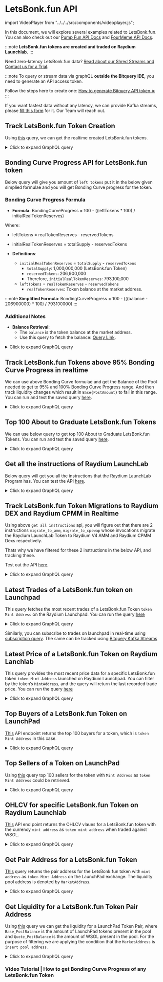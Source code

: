 # LetsBonk.fun API

import VideoPlayer from "../../../src/components/videoplayer.js";

In this document, we will explore several examples related to LetsBonk.fun. You can also check out our [Pump Fun API Docs](https://docs.bitquery.io/docs/examples/Solana/Pump-Fun-API/) and [FourMeme API Docs](https://docs.bitquery.io/docs/examples/BSC/four-meme-api/).

:::note
**LetsBonk.fun tokens are created and traded on Raydium Launchlab.**
:::

Need zero-latency LetsBonk.fun data? [Read about our Shred Streams and Contact us for a Trial](https://docs.bitquery.io/docs/streams/real-time-solana-data/).

:::note
To query or stream data via graphQL **outside the Bitquery IDE**, you need to generate an API access token.

Follow the steps here to create one: [How to generate Bitquery API token ➤](https://docs.bitquery.io/docs/authorisation/how-to-generate/)
:::

<head>
  <meta name="title" content="LetsBonk.Fun API - Solana - Tokens, Trades, Live Prices"/>
  <meta name="description" content="Get on-chain data of any LetsBonk.fun based token through our LetsBonk.fun API."/>
  <meta name="keywords" content="LetsBonk.fun API,LetsBonk.fun on-chain data API,LetsBonk.fun token data API,LetsBonk.fun blockchain API,LetsBonk.fun DEX data API,LetsBonk.fun API documentation,LetsBonk.fun crypto API,LetsBonk.fun web3 API,DEX Trades,Solana,Blast,LetsBonk.fun memecoins,Solana DEX,Blast DEX,token trading,blockchain data,crypto trading"/>
  <meta name="robots" content="index, follow"/>
  <meta http-equiv="Content-Type" content="text/html; charset=utf-8"/>
  <meta name="language" content="English"/>

<meta property="og:type" content="website" />
<meta
  property="og:title"
  content="LetsBonk.Fun API - Solana - Tokens, Trades, Live Prices"
/>
<meta
  property="og:description"
  content="Get on-chain data of any LetsBonk.fun based token through our LetsBonk.fun API."
/>

  <meta property="twitter:card" content="summary_large_image"/>
  <meta property="twitter:title" content="LetsBonk.Fun API - Solana - Tokens, Trades, Live Prices"/>
  <meta property="twitter:description" content="Get on-chain data of any LetsBonk.fun based token through our LetsBonk.fun API."/>
</head>

If you want fastest data without any latency, we can provide Kafka streams, please [fill this form](https://bitquery.io/forms/api) for it. Our Team will reach out.

## Track LetsBonk.fun Token Creation

Using [this](https://ide.bitquery.io/latest-token-created-on-letsbonk-fun-in-realtime) query, we can get the realtime created LetsBonk.fun tokens.

<details>
  <summary>Click to expand GraphQL query</summary>

```graphql
subscription {
  Solana {
    InstructionBalanceUpdates(
      where: {
        BalanceUpdate: { Currency: { MintAddress: { endsWith: "bonk" } } }
        Instruction: {
          Program: {
            Address: { is: "LanMV9sAd7wArD4vJFi2qDdfnVhFxYSUg6eADduJ3uj" }
            Method: { is: "initialize" }
          }
        }
        Transaction: { Result: { Success: true } }
      }
    ) {
      BalanceUpdate {
        Currency {
          MintAddress
          Name
          Symbol
          Decimals
          UpdateAuthority
          Uri
          VerifiedCollection
          Wrapped
          ProgramAddress
        }
        PostBalance
      }
      Block {
        Time
      }
      Transaction {
        Signature
        Signer
      }
    }
  }
}
```

</details>

## Bonding Curve Progress API for LetsBonk.fun token

Below query will give you amount of `left tokens` put it in the below given simplied formulae and you will get Bonding Curve progress for the token.

### Bonding Curve Progress Formula

- **Formula**:
  BondingCurveProgress = 100 - ((leftTokens \* 100) / initialRealTokenReserves)

Where:

- leftTokens = realTokenReserves - reservedTokens
- initialRealTokenReserves = totalSupply - reservedTokens

- **Definitions**:
  - `initialRealTokenReserves` = `totalSupply` - `reservedTokens`
    - `totalSupply`: 1,000,000,000 (LetsBonk.fun Token)
    - `reservedTokens`: 206,900,000
    - Therefore, `initialRealTokenReserves`: 793,100,000
  - `leftTokens` = `realTokenReserves` - `reservedTokens`
    - `realTokenReserves`: Token balance at the market address.

:::note
**Simplified Formula**:
BondingCurveProgress = 100 - (((balance - 206900000) \* 100) / 793100000)
:::

### Additional Notes

- **Balance Retrieval**:
  - The `balance` is the token balance at the market address.
  - Use this query to fetch the balance: [Query Link](https://ide.bitquery.io/Get-balance-of-a-pair-address-on-solana_2).

<details>
  <summary>Click to expand GraphQL query</summary>

```graphql
query GetLatestLiquidityForPool {
  Solana {
    DEXPools(
      where: {
        Pool: {
          Market: {
            BaseCurrency: { MintAddress: { is: "token Mint Address" } }
          }
          Dex: {
            ProgramAddress: {
              is: "LanMV9sAd7wArD4vJFi2qDdfnVhFxYSUg6eADduJ3uj"
            }
          }
        }
      }
      orderBy: { descending: Block_Slot }
      limit: { count: 1 }
    ) {
      Pool {
        Market {
          MarketAddress
          BaseCurrency {
            MintAddress
            Symbol
            Name
          }
          QuoteCurrency {
            MintAddress
            Symbol
            Name
          }
        }
        Dex {
          ProtocolFamily
          ProtocolName
        }
        Quote {
          PostAmount
          PriceInUSD
          PostAmountInUSD
        }
        Base {
          PostAmount
        }
      }
    }
  }
}
```

</details>

## Track LetsBonk.fun Tokens above 95% Bonding Curve Progress in realtime

We can use above Bonding Curve formulae and get the Balance of the Pool needed to get to 95% and 100% Bonding Curve Progress range. And then track liquidity changes which result in `Base{PostAmount}` to fall in this range. You can run and test the saved query [here](https://ide.bitquery.io/LetsBonkfun-Tokens-between-95-and-100-bonding-curve-progress_1).

<details>
  <summary>Click to expand GraphQL query</summary>

```graphql
subscription MyQuery {
  Solana {
    DEXPools(
      where: {
        Pool: {
          Base: { PostAmount: { gt: "206900000", lt: "246555000" } }
          Dex: {
            ProgramAddress: {
              is: "LanMV9sAd7wArD4vJFi2qDdfnVhFxYSUg6eADduJ3uj"
            }
          }
          Market: {
            QuoteCurrency: {
              MintAddress: {
                in: [
                  "11111111111111111111111111111111"
                  "So11111111111111111111111111111111111111112"
                ]
              }
            }
          }
        }
        Transaction: { Result: { Success: true } }
      }
    ) {
      Pool {
        Market {
          BaseCurrency {
            MintAddress
            Name
            Symbol
          }
          MarketAddress
          QuoteCurrency {
            MintAddress
            Name
            Symbol
          }
        }
        Dex {
          ProtocolName
          ProtocolFamily
        }
        Base {
          PostAmount
        }
        Quote {
          PostAmount
          PriceInUSD
          PostAmountInUSD
        }
      }
    }
  }
}
```

</details>

## Top 100 About to Graduate LetsBonk.fun Tokens

We can use below query to get top 100 About to Graduate LetsBonk.fun Tokens. You can run and test the saved query [here](https://ide.bitquery.io/Top-100-graduating-tokens-in-last-5-minutes_1).

<details>
  <summary>Click to expand GraphQL query</summary>

```graphql
{
  Solana {
    DEXPools(
      limitBy: { by: Pool_Market_BaseCurrency_MintAddress, count: 1 }
      limit: { count: 100 }
      orderBy: { ascending: Pool_Base_PostAmount }
      where: {
        Pool: {
          Base: { PostAmount: { gt: "206900000" } }
          Dex: {
            ProgramAddress: {
              is: "LanMV9sAd7wArD4vJFi2qDdfnVhFxYSUg6eADduJ3uj"
            }
          }
          Market: {
            QuoteCurrency: {
              MintAddress: {
                in: [
                  "11111111111111111111111111111111"
                  "So11111111111111111111111111111111111111112"
                ]
              }
            }
          }
        }
        Transaction: { Result: { Success: true } }
        Block: { Time: { since: "2025-07-11T13:45:00Z" } }
      }
    ) {
      Pool {
        Market {
          BaseCurrency {
            MintAddress
            Name
            Symbol
          }
          MarketAddress
          QuoteCurrency {
            MintAddress
            Name
            Symbol
          }
        }
        Dex {
          ProtocolName
          ProtocolFamily
        }
        Base {
          PostAmount(maximum: Block_Time)
        }
        Quote {
          PostAmount
          PriceInUSD
          PostAmountInUSD
        }
      }
    }
  }
}
```

</details>

## Get all the instructions of Raydium LaunchLab

Below query will get you all the instructions that the Raydium LaunchLab Program has. You can test the API [here](https://ide.bitquery.io/all-the-instructions-of-Raydium-LaunchLab).

<details>
  <summary>Click to expand GraphQL query</summary>

```
query MyQuery {
  Solana {
    Instructions(
      where: {Instruction: {Program: {Address: {is: "LanMV9sAd7wArD4vJFi2qDdfnVhFxYSUg6eADduJ3uj"}}}}
    ) {
      Instruction {
        Program {
          Method
        }
      }
      count
    }
  }
}
```

</details>

## Track LetsBonk.fun Token Migrations to Raydium DEX and Raydium CPMM in Realtime

Using above `get all instructions` api, you will figure out that there are 2 instructions `migrate_to_amm`, `migrate_to_cpswap` whose invocations migrate the Raydium LaunchLab Token to Raydium V4 AMM and Raydium CPMM Dexs respectively.

Thats why we have filtered for these 2 instructions in the below API, and tracking these.

Test out the API [here](https://ide.bitquery.io/Track-Token-Migrations-to-Raydium-DEX-and-Raydium-CPMM-in-realtime).

<details>
  <summary>Click to expand GraphQL query</summary>

```
subscription MyQuery {
  Solana {
    Instructions(
      where: {Instruction: {Program: {Address: {is: "LanMV9sAd7wArD4vJFi2qDdfnVhFxYSUg6eADduJ3uj"}, Method: {in: ["migrate_to_amm","migrate_to_cpswap"]}}}, Transaction: {Result: {Success: true}}}
    ) {
      Block{
        Time
      }
      Instruction {
        Program {
          Method
          AccountNames
          Address
          Arguments {
            Value {
              ... on Solana_ABI_Json_Value_Arg {
                json
              }
              ... on Solana_ABI_Float_Value_Arg {
                float
              }
              ... on Solana_ABI_Boolean_Value_Arg {
                bool
              }
              ... on Solana_ABI_Bytes_Value_Arg {
                hex
              }
              ... on Solana_ABI_BigInt_Value_Arg {
                bigInteger
              }
              ... on Solana_ABI_Address_Value_Arg {
                address
              }
              ... on Solana_ABI_Integer_Value_Arg {
                integer
              }
              ... on Solana_ABI_String_Value_Arg {
                string
              }
            }
            Type
            Name
          }
          Name
        }
        Accounts {
          Address
          IsWritable
          Token {
            ProgramId
            Owner
            Mint
          }
        }
      }
      Transaction {
        Signature
        Signer
      }
    }
  }
}
```

</details>

## Latest Trades of a LetsBonk.fun token on Launchpad

This query fetches the most recent trades of a LetsBonk.fun Token `token Mint Address` on the Raydium Launchpad.
You can run the query [here](https://ide.bitquery.io/Latest-Trades-of-a-letsbonkfun-token-on-Launchpad)

<details>
  <summary>Click to expand GraphQL query</summary>

```graphql
query LatestTrades {
  Solana {
    DEXTradeByTokens(
      orderBy: { descending: Block_Time }
      limit: { count: 50 }
      where: {
        Trade: {
          Dex: { ProtocolName: { is: "raydium_launchpad" } }
          Currency: { MintAddress: { is: "token Mint Address" } }
        }
      }
    ) {
      Block {
        Time
      }
      Transaction {
        Signature
      }
      Trade {
        Market {
          MarketAddress
        }
        Dex {
          ProtocolName
          ProtocolFamily
        }
        AmountInUSD
        PriceInUSD
        Amount
        Currency {
          Name
        }
        Side {
          Type
          Currency {
            Symbol
            MintAddress
            Name
          }
          AmountInUSD
          Amount
        }
      }
    }
  }
}
```

</details>

Similarly, you can subscribe to trades on launchpad in real-time using [subscription query](https://ide.bitquery.io/Subscribe-to-Trades-on-Launchpad). The same can be tracked using [Bitquery Kafka Streams](https://docs.bitquery.io/docs/streams/kafka-streaming-concepts/)

## Latest Price of a LetsBonk.fun Token on Raydium Lanchlab

This query provides the most recent price data for a specific LetsBonk.fun token `token Mint Address` launched on Raydium Launchpad. You can filter by the token’s `MintAddress`, and the query will return the last recorded trade price.
You can run the query [here](https://ide.bitquery.io/Latest-Price-of-a-LetsBonkfun-Token-on-Launchpad)

<details>
  <summary>Click to expand GraphQL query</summary>

```graphql
{
  Solana {
    DEXTradeByTokens(
      orderBy: { descending: Block_Time }
      limit: { count: 1 }
      where: {
        Trade: {
          Dex: { ProtocolName: { is: "raydium_launchpad" } }
          Currency: { MintAddress: { is: "token Mint Address" } }
        }
      }
    ) {
      Block {
        Time
      }
      Transaction {
        Signature
      }
      Trade {
        Market {
          MarketAddress
        }
        Dex {
          ProtocolName
          ProtocolFamily
        }
        AmountInUSD
        PriceInUSD
        Amount
        Currency {
          Name
        }
        Side {
          Type
          Currency {
            Symbol
            MintAddress
            Name
          }
          AmountInUSD
          Amount
        }
      }
    }
  }
}
```

</details>

## Top Buyers of a LetsBonk.fun Token on LaunchPad

[This](https://ide.bitquery.io/top-buyers-of-a-letsbonkfun-token-on-launchpad) API endpoint returns the top 100 buyers for a token, which is `token Mint Address` in this case.

<details>
  <summary>Click to expand GraphQL query</summary>

```graphql
query MyQuery {
  Solana {
    DEXTradeByTokens(
      where: {
        Trade: {
          Dex: { ProtocolName: { is: "raydium_launchpad" } }
          Currency: { MintAddress: { is: "token Mint Address" } }
          Side: { Type: { is: buy } }
        }
      }
      orderBy: { descendingByField: "buy_volume" }
      limit: { count: 100 }
    ) {
      Trade {
        Currency {
          MintAddress
          Name
          Symbol
        }
      }
      Transaction {
        Signer
      }
      buy_volume: sum(of: Trade_Side_AmountInUSD)
    }
  }
}
```

</details>

## Top Sellers of a Token on LaunchPad

Using [this](https://ide.bitquery.io/top-sellers-of-a-letsbonkfun-token-on-launchpad_1) query top 100 sellers for the token with `Mint Address` as `token Mint Address` could be retrieved.

<details>
  <summary>Click to expand GraphQL query</summary>

```graphql
query MyQuery {
  Solana {
    DEXTradeByTokens(
      where: {
        Trade: {
          Dex: { ProtocolName: { is: "raydium_launchpad" } }
          Currency: { MintAddress: { is: "token Mint Address" } }
          Side: { Type: { is: sell } }
        }
      }
      orderBy: { descendingByField: "sell_volume" }
      limit: { count: 100 }
    ) {
      Trade {
        Currency {
          MintAddress
          Name
          Symbol
        }
      }
      Transaction {
        Signer
      }
      sell_volume: sum(of: Trade_Side_AmountInUSD)
    }
  }
}
```

</details>

## OHLCV for specific LetsBonk.fun Token on Raydium Launchlab

[This](https://ide.bitquery.io/ohlc-for-letsbonkfun-token) API end point returns the OHLCV vlaues for a LetsBonk.fun token with the currency `mint address` as `token mint address` when traded against WSOL.

<details>
  <summary>Click to expand GraphQL query</summary>

```graphql
query MyQuery {
  Solana {
    DEXTradeByTokens(
      where: {
        Trade: {
          Dex: { ProtocolName: { is: "raydium_launchpad" } }
          Currency: { MintAddress: { is: "token Mint Address" } }
          Side: {
            Currency: {
              MintAddress: { is: "So11111111111111111111111111111111111111112" }
            }
          }
        }
        Transaction: { Result: { Success: true } }
      }
      limit: { count: 100 }
      orderBy: { descendingByField: "Block_Timefield" }
    ) {
      Block {
        Timefield: Time(interval: { count: 1, in: minutes })
      }
      Trade {
        open: Price(minimum: Block_Slot)
        high: Price(maximum: Trade_Price)
        low: Price(minimum: Trade_Price)
        close: Price(maximum: Block_Slot)
      }
      volumeInUSD: sum(of: Trade_Side_AmountInUSD)
      count
    }
  }
}
```

</details>

## Get Pair Address for a LetsBonk.fun Token

[This](https://ide.bitquery.io/pool-address-for-letsbonkfun-token_1) query returns the pair address for the LetsBonk.fun token with `mint address` as `token Mint Address` on the LaunchPad exchange. The liquidity pool address is denoted by `MarketAddress`.

<details>
  <summary>Click to expand GraphQL query</summary>

```graphql
query MyQuery {
  Solana {
    DEXTradeByTokens(
      where: {
        Trade: {
          Dex: { ProtocolName: { is: "raydium_launchpad" } }
          Currency: { MintAddress: { is: "token Mint Address" } }
        }
      }
    ) {
      Trade {
        Market {
          MarketAddress
        }
        Currency {
          Name
          Symbol
          MintAddress
        }
        Side {
          Currency {
            Name
            Symbol
            MintAddress
          }
        }
      }
      count
    }
  }
}
```

</details>

## Get Liquidity for a LetsBonk.fun Token Pair Address

Using [this](https://ide.bitquery.io/liquidity-for-a-Letsbonkfun-token-pair_2) query we can get the liquidity for a LaunchPad Token Pair, where `Base_PostBalance` is the amount of LaunchPad tokens present in the pool and `Quote_PostBalance` is the amount of WSOL present in the pool. For the purpose of filtering we are applying the condition that the `MarketAddress` is `insert pool address`.

<details>
  <summary>Click to expand GraphQL query</summary>

```graphql
{
  Solana {
    DEXPools(
      where: {
        Pool: { Market: { MarketAddress: { is: "token pool address" } } }
        Transaction: { Result: { Success: true } }
      }
      orderBy: { descending: Block_Time }
      limit: { count: 1 }
    ) {
      Pool {
        Base {
          PostAmount
        }
        Quote {
          PostAmount
        }
        Market {
          BaseCurrency {
            MintAddress
            Name
            Symbol
          }
          QuoteCurrency {
            MintAddress
            Name
            Symbol
          }
        }
      }
    }
  }
}
```

</details>

### Video Tutorial | How to get Bonding Curve Progress of any LetsBonk.fun Token

<VideoPlayer url="https://www.youtube.com/watch?v=fCA5Pts4LbE" />

